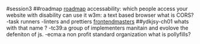 #session3
##roadmap
[roadmap](https://roadmap.sh/frontend)
accessability: which people access your website with disability can use it
w3m: a text based browser
what is CORS?
-task runners
-linters and prettiers
[frontendmasters](https://frontendmasters.com/)
##ydkjsy-ch01
whats with that name ?
-tc39:a group of implementers manitain and evolove the defeniton of js.
-ecma:a non profit standard organization
what is pollyfills?

